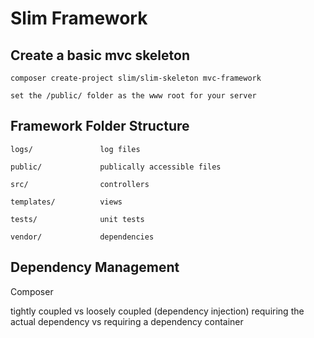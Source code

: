 # Slim Framework


## Create a basic mvc skeleton

    composer create-project slim/slim-skeleton mvc-framework

    set the /public/ folder as the www root for your server

## Framework Folder Structure

    logs/               log files

    public/             publically accessible files

    src/                controllers

    templates/          views

    tests/              unit tests

    vendor/             dependencies


## Dependency Management
Composer

tightly coupled vs loosely coupled (dependency injection)
requiring the actual dependency vs requiring a dependency container

